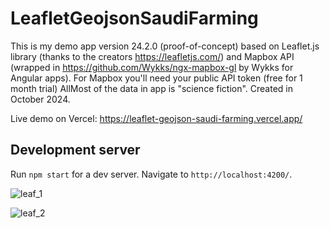 # LeafletGeojsonSaudiFarming

This is my demo app version 24.2.0 (proof-of-concept) based on Leaflet.js library (thanks to the creators https://leafletjs.com/) and Mapbox API (wrapped in https://github.com/Wykks/ngx-mapbox-gl by Wykks for Angular apps). For Mapbox you'll need your public API token (free for 1 month trial)
AllMost of the data in app is "science fiction". Created in October 2024.

Live demo on Vercel: https://leaflet-geojson-saudi-farming.vercel.app/ 

## Development server

Run `npm start` for a dev server. Navigate to `http://localhost:4200/`.

![leaf_1](https://github.com/user-attachments/assets/b41b14eb-ac49-4dfc-9558-d65b6b2972b5)

![leaf_2](https://github.com/user-attachments/assets/55a3ab98-67fe-402f-be6a-e2335481d64b)






